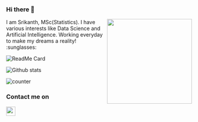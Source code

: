 ### Hi there 👋
<img align="right" height="230" src="https://static01.nyt.com/images/2020/04/15/business/15Techfix-illo/15Techfix-illo-jumbo.gif?quality=90&auto=webp">
I am Srikanth, MSc(Statistics). I have various interests like Data Science and Artificial Intelligence. Working everyday to make my dreams a reality! :sunglasses:




![ReadMe Card](https://github-readme-stats.vercel.app/api/pin/?username=JujjuruSrikanth&repo=python)


![Github stats](https://github-readme-stats.vercel.app/api?username=JujjuruSrikanth)


![counter](https://github.com/JujjuruSrikanth.m.pipedream.net)

### Contact me on
<a href="mailto:jujjurusrikanth555@gmail.com">
  <img align="left" width="25px" src="https://cdn.jsdelivr.net/npm/simple-icons@3.4.0/icons/gmail.svg" />
</a>
